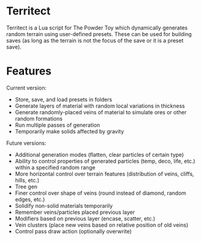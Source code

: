 # Territect
Territect is a Lua script for The Powder Toy which dynamically generates random terrain using user-defined presets. These can be used for building saves (as long as the terrain is not the focus of the save or it is a preset save).

# Features
Current version:
* Store, save, and load presets in folders
* Generate layers of material with random local variations in thickness
* Generate randomly-placed veins of material to simulate ores or other random formations
* Run multiple passes of generation
* Temporarily make solids affected by gravity

Future versions:
* Additional generation modes (flatten, clear particles of certain type)
* Ability to control properties of generated particles (temp, deco, life, etc.) within a specified random range
* More horizontal control over terrain features (distribution of veins, cliffs, hills, etc.)
* Tree gen
* Finer control over shape of veins (round instead of diamond, random edges, etc.)
* Solidify non-solid materials temporarily
* Remember veins/particles placed previous layer
* Modifiers based on previous layer (encase, scatter, etc.)
* Vein clusters (place new veins based on relative position of old veins)
* Control pass draw action (optionally overwrite)
